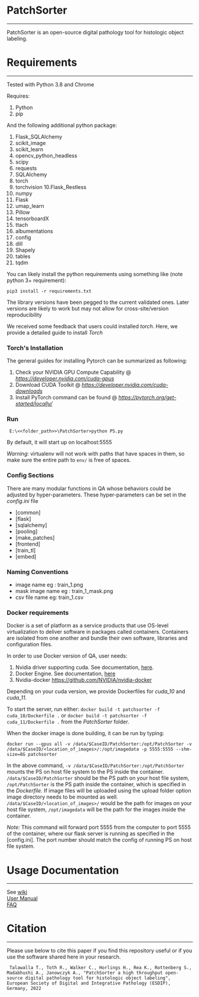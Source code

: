 # PatchSorter
---
PatchSorter is an open-source digital pathology tool for histologic object labeling.

# Requirements
---
Tested with Python 3.8 and Chrome

Requires:
1. Python 
2. pip

And the following additional python package:
1. Flask_SQLAlchemy
2. scikit_image
3. scikit_learn
4. opencv_python_headless
5. scipy
6. requests
7. SQLAlchemy
8. torch
9. torchvision
10.Flask_Restless
11. numpy
12. Flask
13. umap_learn
14. Pillow
15. tensorboardX
16. ttach
17. albumentations
18. config
19. dill
20. Shapely
21. tables
22. tqdm

You can likely install the python requirements using something like (note python 3+ requirement):
```
pip3 install -r requirements.txt
```

The library versions have been pegged to the current validated ones. 
Later versions are likely to work but may not allow for cross-site/version reproducibility

We received some feedback that users could installed *torch*. Here, we provide a detailed guide to install
*Torch*
### Torch's Installation
The general guides for installing Pytorch can be summarized as following:
1. Check your NVIDIA GPU Compute Capability @ *https://developer.nvidia.com/cuda-gpus* 
2. Download CUDA Toolkit @ *https://developer.nvidia.com/cuda-downloads* 
3. Install PyTorch command can be found @ *https://pytorch.org/get-started/locally/* 

### Run
```
 E:\<<folder_path>>\PatchSorter>python PS.py
```
By default, it will start up on localhost:5555

*Warning*: virtualenv will not work with paths that have spaces in them, so make sure the entire path to `env/` is free of spaces.
### Config Sections
There are many modular functions in QA whose behaviors could be adjusted by hyper-parameters. These hyper-parameters can 
be set in the *config.ini* file

- [common]
- [flask]
- [sqlalchemy]
- [pooling]
- [make_patches]
- [frontend]
- [train_tl]
- [embed]

### Naming Conventions
- image name eg : train_1.png
- mask image name eg : train_1_mask.png
- csv file name eg: train_1.csv 


### Docker requirements
Docker is a set of platform as a service products that use OS-level virtualization to deliver software in packages called containers. Containers are isolated from one another and bundle their own software, libraries and configuration files.

In order to use Docker version of QA, user needs:
1. Nvidia driver supporting cuda. See documentation, [here](https://docs.nvidia.com/deploy/cuda-compatibility/index.html).
2. Docker Engine. See documentation, [here](https://docs.docker.com/engine/install/)
3. Nvidia-docker https://github.com/NVIDIA/nvidia-docker


Depending on your cuda version, we provide Dockerfiles for *cuda_10* and *cuda_11*.

To start the server, run either:
`docker build -t patchsorter -f cuda_10/Dockerfile .` 
or 
`docker build -t patchsorter -f cuda_11/Dockerfile .`
from the *PatchSorter* folder.

When the docker image is done building, it can be run by typing:

`docker run --gpus all -v /data/$CaseID/PatchSorter:/opt/PatchSorter -v /data/$CaseID/<location_of_images>/:/opt/imagedata -p 5555:5555 --shm-size=8G patchsorter`

In the above command, `-v /data/$CaseID/PatchSorter:/opt/PatchSorter` mounts the PS on host file system to the PS inside the container.
`/data/$CaseID/PatchSorter` should be the PS path on your host file system, `/opt/PatchSorter` is the PS path inside the container, which is specified in the *Dockerfile*.
If image files will be uploaded using the upload folder option image directory needs to be mounted as well.
`/data/$CaseID/<location_of_images>/` would be the path for images on your host file system, `/opt/imagedata` will be the path for the images inside the container.

*Note:* This command will forward port 5555 from the computer to port 5555 of the container, 
where our flask server is running as specified in the [config.ini]. The port number should match the config of running PS on host file system.

# Usage Documentation
---
See 
[wiki](https://github.com/choosehappy/PatchSorter/wiki)  
[User Manual](https://github.com/choosehappy/PatchSorter/wiki/User-Manual)  
[FAQ](https://github.com/choosehappy/PatchSorter/wiki/Frequently-Asked-Questions)

# Citation
---

Please use below to cite this paper if you find this repository useful or if you use the software shared here in your research.
```
 Talawalla T., Toth R., Walker C., Horlings H., Rea K., Rottenberg S., Madabhushi A., Janowczyk A., "PatchSorter a high throughput open-source digital pathology tool for histologic object labeling", European Society of Digital and Integrative Pathology (ESDIP), Germany, 2022
```
